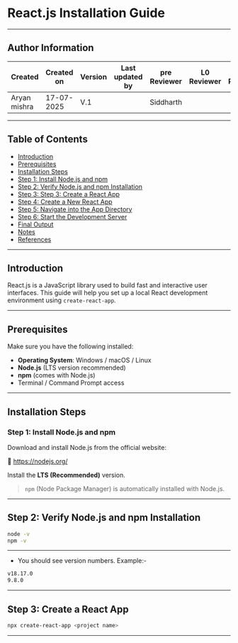 # React.js Installation Guide

---
## Author Information

| Created         | Created on         | Version          | Last updated by   | pre Reviewer       | L0 Reviewer     | L1 Reviewer          |    L2 Reviewer    |
|-----------------|--------------------|------------------|-------------------|--------------------|-----------------|----------------------|-------------------|
| Aryan mishra    |17-07-2025          | V.1        |                         |       Siddharth    |                 |                      |                   |
 
 ---

##  Table of Contents

- [Introduction](#-introduction)
- [Prerequisites](#-prerequisites)
- [Installation Steps](#️-installation-steps)
- [Step 1: Install Node.js and npm](#step-1-install-nodejs-and-npm)
- [Step 2: Verify Node.js and npm Installation](#step-2-verify-nodejs-and-npm-installation)
- [Step 3:  Step 3: Create a React App](#Step-3-Create-a-React-App)
- [Step 4: Create a New React App](#step-4-create-a-new-react-app)
- [Step 5: Navigate into the App Directory](#step-5-navigate-into-the-app-directory)
- [Step 6: Start the Development Server](#step-6-start-the-development-server)
- [ Final Output](#-final-output)
- [Notes](#-notes)
- [References](#References)

---

## Introduction

React.js is a JavaScript library used to build fast and interactive user interfaces. This guide will help you set up a local React development environment using `create-react-app`.

---

## Prerequisites

Make sure you have the following installed:

- **Operating System**: Windows / macOS / Linux
- **Node.js** (LTS version recommended)
- **npm** (comes with Node.js)
- Terminal / Command Prompt access

---

## Installation Steps

### Step 1: Install Node.js and npm

Download and install Node.js from the official website:

🔗 https://nodejs.org/

Install the **LTS (Recommended)** version.

> `npm` (Node Package Manager) is automatically installed with Node.js.

---

## Step 2: Verify Node.js and npm Installation

```bash
node -v
npm -v
```
---
- You should see version numbers. Example:-

```bash
v18.17.0
9.8.0
```
---


## Step 3: Create a React App

```bash
npx create-react-app <project name>
```
---



